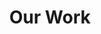 ---
title: "Our Work"
description: "Take a look at the cutting-edge research and development projects from the OrcaBOT team. From prototype robots to advanced computer vision algorithms, our works showcase the innovative and groundbreaking technology being developed by our team. Stay up-to-date with all the latest updates and developments from OrcaBOT."
draft: false
---